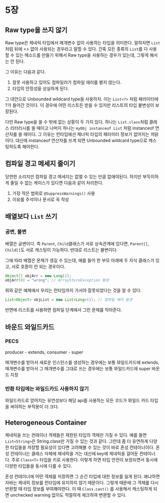 # 5장

## Raw type을 쓰지 않기

Raw type은 제네릭 타입에서 매개변수 없이 사용하는 타입을 의미한다. 말하자면 `List` 처럼 뒤에 &lt;&gt; 없이 사용되는 경우라고 말할 수 있다. 간혹 모든 종류의 `List`를 다 사용할 수 있는 메소드를 만들기 위해서 Raw type을 사용하는 경우가 있는데, 그렇게 해서는 안 된다.

그 이유는 다음과 같다.

1. 잘못 사용하고 있어도 컴파일러가 컴파일 에러를 뱉지 않는다.
2. 타입의 안정성을 상실하게 된다.

그 대안으로 Unbounded wildcard type을 사용하자. 이는 `List<?>` 처럼 패러미터에 ?가 들어간 것이다. 이 경우에 어떤 리스트든 받을 수 있지만 리스트의 타입 불변성이 보장된다.

다만 Raw type을 쓸 수 밖에 없는 상황이 두 가지 있다. 하나는 `List.class`처럼 클래스 리터러시를 쓸 때이고 나머지 하나는 `myObj instanceof List` 처럼 instanceof 연산자를 쓸 때이다. 그 이유는 런타임에선 제너릭 타입의 패러미터 정보가 없어지는 까닭이다. 대신에 instanceof 연산자를 쓰게 되면 Unbounded wildcard type으로 캐스팅하도록 해야한다.

## 컴파일 경고 메세지 줄이기

당연한 소리지만 컴파일 경고 메세지는 없앨 수 있는 만큼 없애야된다. 하지만 부득이하게 줄일 수 없는 케이스가 있다면 다음과 같이 처리한다.

1. 가장 작은 범위로 `@SuppressWarnings()` 사용
2. 이유를 주석이나 문서로 꼭 작성

## 배열보다 `List` 쓰기

### 공변, 불변

배열은 공변이다. 즉 `Parent`, `Child`클래스가 서로 상속관계에 있다면, `Parent[]`, `Child[]`도 서로 캐스팅이 가능하다. 반대로 리스트는 불변이다.

그에 따라 배열은 문제가 생길 수 있는데, 예를 들어 한 부모 아래에 두 자식 클래스가 있고, 서로 호환이 안 되는 경우이다.

```java
Object[] objArr = new Long[1];
objArr[0] = "wrong"; // ArrayStoreException 발생
```

위와 같은 예제에서 우리는 런타임까지 가서야 잘못되었다는 것을 알 수 있다.

```java
List<Object> objList = new List<Long>(1); // 컴파일 에러 발생
```

반면에 리스트를 사용하면 컴파일 단계에서 그런 문제를 막아준다.

## 바운드 와일드카드

### PECS

producer - extends, consumer - super

매개변수를 받아서 새로운 인스턴스를 생성하는 경우에는 보통 와일드카드에 extends, 매개변수를 받아서 그 매개변수를 그대로 쓰는 경우에는 보통 와일드카드에 super 바운드 지정

### 반환 타입에는 와일드카드 사용하지 않기

와일드카드로 얻어지는 유연성보다 해당 api를 사용하는 모든 코드가 와일드 카드 타입을 써야하는 부작용이 더 크다.

## Heterogeneous Container

제네릭을 쓰는 컨테이너 객체들은 제한된 타입의 객체만 가질 수 있다. 예를 들면 `List<String>`은 String.class만 가질 수 있는 것과 같다. 그런데 좀 더 유연하게 다양한 타입들을 저장할 필요성이 있다면 고려해볼 수 있는 것이 바로 혼성 컨테이너이다. 혼성 컨테이너는 클래스 자체에 제네릭을 거는 대신에 key에 제네릭을 걸어둔 컨테이너다. 주로 `Class<T>` 타입을 키로 사용한다. 이렇게 하면 타입 안전이 보장되면서 동시에 다양한 타입들을 동시에 다룰 수 있다.

혼성 컨테이너에 어떤 객체를 저장하면 그 순간 타입에 대한 정보를 잃게 된다. 왜냐하면 자바는 제네릭 정보를 런타임에 유지하지 않기 때문이다. 그렇게 때문에 그 객체를 다시 반환할 때 타입 정보를 부여해야한다. 이 때 `Class.cast()` 를 사용해서 캐스팅하게 되면 unchecked warning 없이도 적절하게 체크하여 변환할 수 있다.

